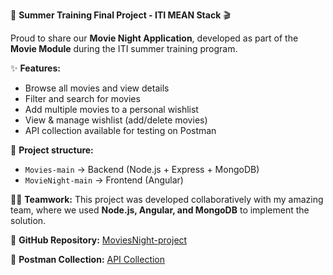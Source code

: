 🚀 **Summer Training Final Project - ITI MEAN Stack** 🎬

Proud to share our **Movie Night Application**, developed as part of the **Movie Module** during the ITI summer training program.

✨ **Features:**

* Browse all movies and view details
* Filter and search for movies
* Add multiple movies to a personal wishlist
* View & manage wishlist (add/delete movies)
* API collection available for testing on Postman

📂 **Project structure:**

* `Movies-main` → Backend (Node.js + Express + MongoDB)
* `MovieNight-main` → Frontend (Angular)

👨‍💻 **Teamwork:**
This project was developed collaboratively with my amazing team, where we used **Node.js, Angular, and MongoDB** to implement the solution.

🔗 **GitHub Repository:**
[MoviesNight-project](https://github.com/MalakMHemdan/MoviesNight-project)

🔗 **Postman Collection:**
[API Collection]([https://web.postman.co/workspace/My-Workspace~1a5b7930-6ea0-4ff0-8943-c71d8b3b6355/collection/47835310-2602e6f4-bbaf-475a-95b1-01b85c228c00?action=share&source=copy-link&creator=47835310](https://www.postman.com/aishafathy647/workspace/pojects/collection/47835310-2602e6f4-bbaf-475a-95b1-01b85c228c00?action=share&creator=47835310))


